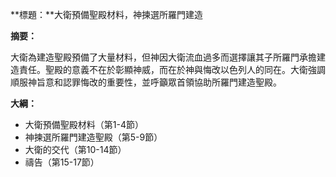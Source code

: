 **標題：**大衛預備聖殿材料，神揀選所羅門建造

**摘要：**

大衛為建造聖殿預備了大量材料，但神因大衛流血過多而選擇讓其子所羅門承擔建造責任。聖殿的意義不在於彰顯神威，而在於神與悔改以色列人的同在。大衛強調順服神旨意和認罪悔改的重要性，並呼籲眾首領協助所羅門建造聖殿。

**大綱：**

* 大衛預備聖殿材料（第1-4節）
* 神揀選所羅門建造聖殿（第5-9節）
* 大衛的交代（第10-14節）
* 禱告（第15-17節）